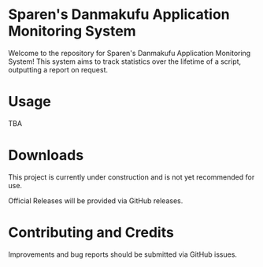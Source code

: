 # Sparen's Danmakufu Application Monitoring System

Welcome to the repository for Sparen's Danmakufu Application Monitoring System! This system aims to track statistics over the lifetime of a script, outputting a report on request.

# Usage

TBA

# Downloads

This project is currently under construction and is not yet recommended for use. 

Official Releases will be provided via GitHub releases.

# Contributing and Credits

Improvements and bug reports should be submitted via GitHub issues.

